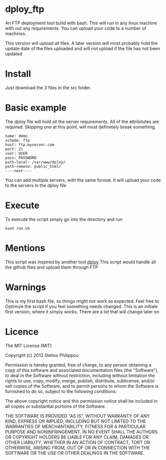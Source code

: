 dploy_ftp
=========

An FTP deployment tool build with bash.
This will run in any linux machine with out any requirements.
You can upload your code to a number of machines.

This version will upload all files.
A later version will most probably hold the update date of the files uploaded and will not upload if the file has not been updated


Install
=======

Just download the 3 files in the src folder.

Basic example
=============

The dploy file will hold all the server requirements.
All of the attribitutes are required. Skipping one at this point, will most definetely break something.

```
name: demo
scheme: ftp
host: ftp.myserver.com
port: 21
user: USER
pass: PASSWORD
path-local: /var/www/dploy/
path-remote: public_html/
----next----
```

You can add multiple servers, with the same format.
It will upload your code to the servers in the dploy file

Execute
=======

To execute the script simply go into the directory and run
```
bash run.sh
```

Mentions
========

This script was inspired by another tool [dploy](https://github.com/LeanMeanFightingMachine/dploy)
This script would handle all the github files and upload them through FTP

Warnings
========

This is my first bash file, so things might not work as expected.
Feel free to Optimize the script if you feel something needs changed.
This is an initiale first version, where it simply works.
There are a lot that will change later on


Licence
=======

The MIT License (MIT)

Copyright (c) 2013 Stelios Philippou

Permission is hereby granted, free of charge, to any person obtaining a copy of
this software and associated documentation files (the "Software"), to deal in
the Software without restriction, including without limitation the rights to
use, copy, modify, merge, publish, distribute, sublicense, and/or sell copies of
the Software, and to permit persons to whom the Software is furnished to do so,
subject to the following conditions:

The above copyright notice and this permission notice shall be included in all
copies or substantial portions of the Software.

THE SOFTWARE IS PROVIDED "AS IS", WITHOUT WARRANTY OF ANY KIND, EXPRESS OR
IMPLIED, INCLUDING BUT NOT LIMITED TO THE WARRANTIES OF MERCHANTABILITY, FITNESS
FOR A PARTICULAR PURPOSE AND NONINFRINGEMENT. IN NO EVENT SHALL THE AUTHORS OR
COPYRIGHT HOLDERS BE LIABLE FOR ANY CLAIM, DAMAGES OR OTHER LIABILITY, WHETHER
IN AN ACTION OF CONTRACT, TORT OR OTHERWISE, ARISING FROM, OUT OF OR IN
CONNECTION WITH THE SOFTWARE OR THE USE OR OTHER DEALINGS IN THE SOFTWARE.

